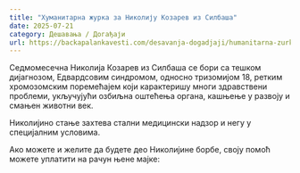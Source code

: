 ```yaml
---
title: "Хуманитарна журка за Николију Козарев из Силбаша"
date: 2025-07-21
category: Дешавања / Догађаји
url: https://backapalankavesti.com/desavanja-dogadjaji/humanitarna-zurka-za-nikoliju-kozarev/
---
```


Седмомесечна Николија Козарев из Силбаша се бори са тешком дијагнозом, Едвардсовим синдромом, односно тризомијом 18, ретким хромозомским поремећајем који карактеришу многи здравствени проблеми, укључујући озбиљна оштећења органа, кашњење у развоју и смањен животни век.

Николијино стање захтева стални медицински надзор и негу у специјалним условима.

Ако можете и желите да будете део Николијине борбе, своју помоћ можете уплатити на рачун њене мајке:
